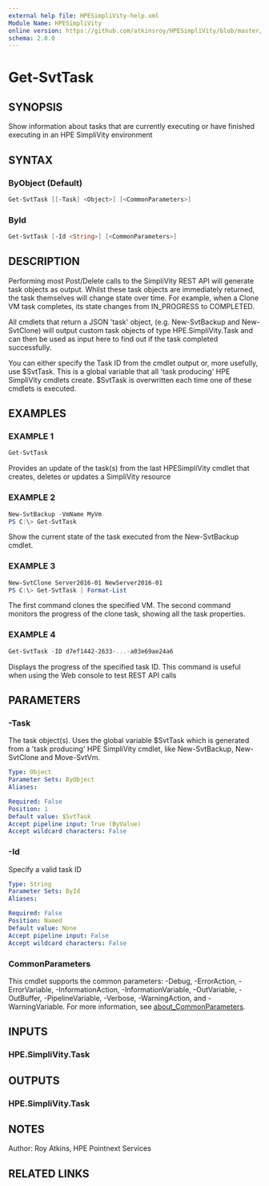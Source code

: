 ```yaml
---
external help file: HPESimpliVity-help.xml
Module Name: HPESimpliVity
online version: https://github.com/atkinsroy/HPESimpliVity/blob/master/docs/Get-SvtDatastoreComputeNode.md
schema: 2.0.0
---
```


# Get-SvtTask

## SYNOPSIS

Show information about tasks that are currently executing or have finished executing in an HPE SimpliVity environment

## SYNTAX

### ByObject (Default)

```PowerShell
Get-SvtTask [[-Task] <Object>] [<CommonParameters>]
```

### ById

```PowerShell
Get-SvtTask [-Id <String>] [<CommonParameters>]
```

## DESCRIPTION

Performing most Post/Delete calls to the SimpliVity REST API will generate task objects as output. Whilst these task objects are immediately returned, the task themselves will change state over time. For example, when a Clone VM task completes, its state changes from IN_PROGRESS to COMPLETED.

All cmdlets that return a JSON 'task' object, (e.g. New-SvtBackup and New-SvtClone) will output custom task objects of type HPE.SimpliVity.Task and can then be used as input here to find out if the task completed successfully.

You can either specify the Task ID from the cmdlet output or, more usefully, use $SvtTask. This is a global variable that all 'task producing' HPE SimpliVity cmdlets create. $SvtTask is overwritten each time one of these cmdlets is executed.

## EXAMPLES

### EXAMPLE 1

```PowerShell
Get-SvtTask
```

Provides an update of the task(s) from the last HPESimpliVity cmdlet that creates, deletes or updates a SimpliVity resource

### EXAMPLE 2

```PowerShell
New-SvtBackup -VmName MyVm
PS C:\> Get-SvtTask
```

Show the current state of the task executed from the New-SvtBackup cmdlet.

### EXAMPLE 3

```PowerShell
New-SvtClone Server2016-01 NewServer2016-01
PS C:\> Get-SvtTask | Format-List
```

The first command clones the specified VM. The second command monitors the progress of the clone task, showing all the task properties.

### EXAMPLE 4

```PowerShell
Get-SvtTask -ID d7ef1442-2633-...-a03e69ae24a6
```

Displays the progress of the specified task ID. This command is useful when using the Web console to test REST API calls

## PARAMETERS

### -Task

The task object(s). Uses the global variable $SvtTask which is generated from a 'task producing' HPE SimpliVity cmdlet, like New-SvtBackup, New-SvtClone and Move-SvtVm.

```yaml
Type: Object
Parameter Sets: ByObject
Aliases:

Required: False
Position: 1
Default value: $SvtTask
Accept pipeline input: True (ByValue)
Accept wildcard characters: False
```

### -Id

Specify a valid task ID

```yaml
Type: String
Parameter Sets: ById
Aliases:

Required: False
Position: Named
Default value: None
Accept pipeline input: False
Accept wildcard characters: False
```

### CommonParameters

This cmdlet supports the common parameters: -Debug, -ErrorAction, -ErrorVariable, -InformationAction, -InformationVariable, -OutVariable, -OutBuffer, -PipelineVariable, -Verbose, -WarningAction, and -WarningVariable. For more information, see [about_CommonParameters](http://go.microsoft.com/fwlink/?LinkID=113216).

## INPUTS

### HPE.SimpliVity.Task

## OUTPUTS

### HPE.SimpliVity.Task

## NOTES

Author: Roy Atkins, HPE Pointnext Services

## RELATED LINKS
